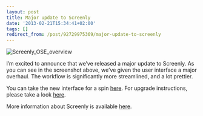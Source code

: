 ```yaml
---
layout: post
title: Major update to Screenly
date: '2013-02-21T15:34:41+02:00'
tags: []
redirect_from: /post/92729975369/major-update-to-screenly
---
```


![Screenly_OSE_overview](http://viktorpetersson.com/wp-content/uploads/2013/02/Screenly_OSE_overview-600x432.png)

I’m excited to announce that we’ve released a major update to Screenly. As you can see in the screenshot above, we’ve given the user interface a major overhaul. The workflow is significantly more streamlined, and a lot prettier.

You can take the new interface for a spin [here](http://ose.demo.screenlyapp.com). For upgrade instructions, please take a look [here](http://www.screenlyapp.com/ose.html#upgrade).

More information about Screenly is available [here](http://www.screenlyapp.com).
